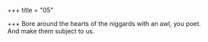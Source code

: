 +++
title = "05"

+++
Bore around the hearts of the niggards with an awl, you poet.  
And make them subject to us.  